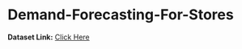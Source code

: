 # Demand-Forecasting-For-Stores

**Dataset Link:** [Click Here](https://www.kaggle.com/datasets/aswathrao/demand-forecasting)
